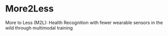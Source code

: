 # More2Less
 More to Less (M2L): Health Recognition with fewer  wearable sensors in the wild through multimodal training
